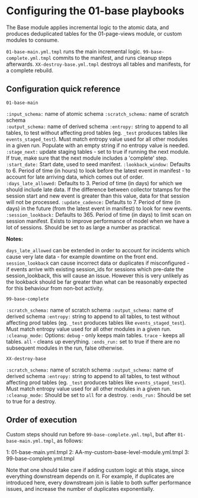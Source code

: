 # Configuring the 01-base playbooks

The Base module applies incremental logic to the atomic data, and produces deduplicated tables for the 01-page-views module, or custom modules to consume.

`01-base-main.yml.tmpl` runs the main incremental logic. `99-base-complete.yml.tmpl` commits to the manifest, and runs cleanup steps afterwards. `XX-destroy-base.yml.tmpl` destroys all tables and manifests, for a complete rebuild.

## Configuration quick reference

`01-base-main`

`:input_schema:`       name of atomic schema
`:scratch_schema:`     name of scratch schema  
`:output_schema:`      name of derived schema
`:entropy:`            string to append to all tables, to test without affecting prod tables (eg. `_test` produces tables like `events_staged_test`). Must match entropy value used for all other modules in a given run. Populate with an empty string if no entropy value is needed.
`:stage_next:`         update staging tables - set to true if running the next module. If true, make sure that the next module includes a 'complete' step.
`:start_date:`         Start date, used to seed manifest.
`:lookback_window:`    Defaults to 6. Period of time (in hours) to look before the latest event in manifest - to account for late arriving data, which comes out of order.
`:days_late_allowed:`  Defaults to 3.  Period of time (in days) for which we should include late data. If the difference between collector tstamps for the session start and new event is greater than this value, data for that session will not be processed.
`:update_cadence:`     Defaults to 7. Period of time (in days) in the future (from the latest event in manifest) to look for new events.
`:session_lookback:`   Defaults to 365. Period of time (in days) to limit scan on session manifest. Exists to improve performance of model when we have a lot of sessions. Should be set to as large a number as practical.

**Notes:**

`days_late_allowed` can be extended in order to account for incidents which cause very late data - for example downtime on the front end.
`session_lookback` can cause incorrect data or duplicates if misconfigured - if events arrive with existing session_ids for sessions which pre-date the session_lookback, this will cause an issue. However this is very unlikely as the lookback should be far greater than what can be reasonably expected for this behaviour from non-bot activity.

`99-base-complete`

`:scratch_schema:`     name of scratch schema
`:output_schema:`      name of derived schema
`:entropy:`            string to append to all tables, to test without affecting prod tables (eg. `_test` produces tables like `events_staged_test`). Must match entropy value used for all other modules in a given run.
`:cleanup_mode:`       Options: `debug` - only keeps main tables. `trace` - keeps all tables. `all` - cleans up everything.
`:ends_run:`           set to true if there are no subsequent modules in the run, false otherwise.

`XX-destroy-base`

`:scratch_schema:`     name of scratch schema
`:output_schema:`      name of derived schema
`:entropy:`            string to append to all tables, to test without affecting prod tables (eg. `_test` produces tables like `events_staged_test`). Must match entropy value used for all other modules in a given run.
`:cleanup_mode:`       Should be set to `all` for a destroy.
`:ends_run:`           Should be set to true for a destroy.

## Order of execution

Custom steps should run before `99-base-complete.yml.tmpl`, but after `01-base-main.yml.tmpl`, as follows:

1: 01-base-main.yml.tmpl
2: AA-my-custom-base-level-module.yml.tmpl
3: 99-base-complete.yml.tmpl

Note that one should take care if adding custom logic at this stage, since everything downstream depends on it. For example, if duplicates are introduced here, every downstream join is liable to both suffer performance issues, and increase the number of duplicates exponentially.
